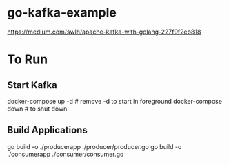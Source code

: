 # go-kafka-example

https://medium.com/swlh/apache-kafka-with-golang-227f9f2eb818


# To Run
## Start Kafka
docker-compose up -d  # remove -d to start in foreground
docker-compose down   # to shut down

## Build Applications
go build -o ./producerapp ./producer/producer.go
go build -o ./consumerapp ./consumer/consumer.go